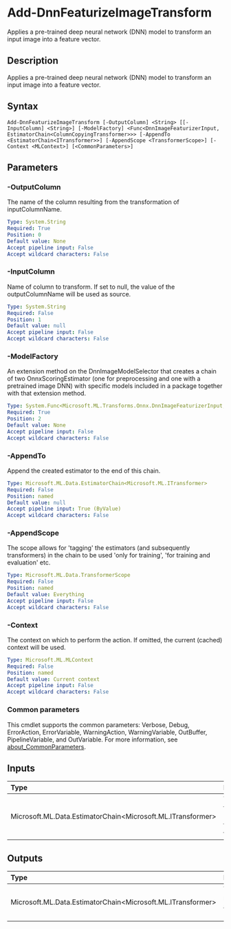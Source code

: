 # Add-DnnFeaturizeImageTransform

Applies a pre-trained deep neural network (DNN) model to transform an input image into a feature vector.

## Description

Applies a pre-trained deep neural network (DNN) model to transform an input image into a feature vector.

## Syntax

```
Add-DnnFeaturizeImageTransform [-OutputColumn] <String> [[-InputColumn] <String>] [-ModelFactory] <Func<DnnImageFeaturizerInput, EstimatorChain<ColumnCopyingTransformer>>> [-AppendTo <EstimatorChain<ITransformer>>] [-AppendScope <TransformerScope>] [-Context <MLContext>] [<CommonParameters>]
```

## Parameters

### -OutputColumn

The name of the column resulting from the transformation of inputColumnName.

```yaml
Type: System.String
Required: True
Position: 0
Default value: None
Accept pipeline input: False
Accept wildcard characters: False
```

### -InputColumn

Name of column to transform. If set to null, the value of the outputColumnName will be used as source.

```yaml
Type: System.String
Required: False
Position: 1
Default value: null
Accept pipeline input: False
Accept wildcard characters: False
```

### -ModelFactory

An extension method on the DnnImageModelSelector that creates a chain of two OnnxScoringEstimator (one for preprocessing and one with a pretrained image DNN) with specific models included in a package together with that extension method.

```yaml
Type: System.Func<Microsoft.ML.Transforms.Onnx.DnnImageFeaturizerInput, Microsoft.ML.Data.EstimatorChain<Microsoft.ML.Transforms.ColumnCopyingTransformer>>
Required: True
Position: 2
Default value: None
Accept pipeline input: False
Accept wildcard characters: False
```

### -AppendTo

Append the created estimator to the end of this chain.

```yaml
Type: Microsoft.ML.Data.EstimatorChain<Microsoft.ML.ITransformer>
Required: False
Position: named
Default value: null
Accept pipeline input: True (ByValue)
Accept wildcard characters: False
```

### -AppendScope

The scope allows for 'tagging' the estimators (and subsequently transformers) in the chain to be used 'only for training', 'for training and evaluation' etc.

```yaml
Type: Microsoft.ML.Data.TransformerScope
Required: False
Position: named
Default value: Everything
Accept pipeline input: False
Accept wildcard characters: False
```

### -Context

The context on which to perform the action. If omitted, the current (cached) context will be used.

```yaml
Type: Microsoft.ML.MLContext
Required: False
Position: named
Default value: Current context
Accept pipeline input: False
Accept wildcard characters: False
```

### Common parameters

This cmdlet supports the common parameters: Verbose, Debug, ErrorAction, ErrorVariable, WarningAction, WarningVariable, OutBuffer, PipelineVariable, and OutVariable. For more information, see [about_CommonParameters](https://go.microsoft.com/fwlink/?LinkID=113216).

## Inputs

| Type | Description |
|:---|:---|
| Microsoft.ML.Data.EstimatorChain<Microsoft.ML.ITransformer> | You can pipe the EstimatorChain to append to this cmdlet. |

## Outputs

| Type | Description |
|:---|:---|
| Microsoft.ML.Data.EstimatorChain<Microsoft.ML.ITransformer> | This cmdlet returns the appended EstimatorChain. |



